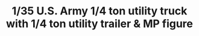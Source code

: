 ---
layout: product
title: "1/35 U.S. Army 1/4 ton utility truck with 1/4 ton utility trailer &  MP figure"
price: "3200" 
desc: "Maketa"
img_path: "/assets/img/TAKO2126.webp"
brand: "N/A"
available: true
special_offer: false
new: false
soon: false
cat: "010000"
subcat: "010200"
subsubcat: "0N/A"
sifra: "TAKO2126"
popular: false
---